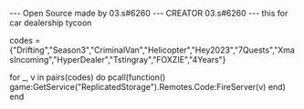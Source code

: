 --- Open Source made by 03.s#6260
--- CREATOR 03.s#6260
--- this for car dealership tycoon


codes = {"Drifting","Season3","CriminalVan","Helicopter","Hey2023","7Quests","XmasIncoming","HyperDealer","Tstingray","FOXZIE","4Years"}
       

for _, v in pairs(codes) do
pcall(function() game:GetService("ReplicatedStorage").Remotes.Code:FireServer(v)    end)
end
